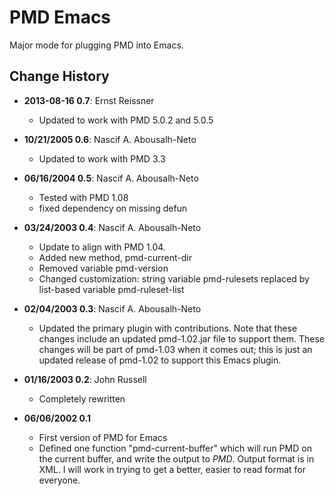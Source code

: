 # PMD Emacs
Major mode for plugging PMD into Emacs.

## Change History

* **2013-08-16 0.7**: Ernst Reissner

  - Updated to work with PMD 5.0.2 and 5.0.5

* **10/21/2005 0.6**: Nascif A. Abousalh-Neto

  - Updated to work with PMD 3.3

* **06/16/2004 0.5**: Nascif A. Abousalh-Neto

  - Tested with PMD 1.08
  - fixed dependency on missing defun

* **03/24/2003 0.4**: Nascif A. Abousalh-Neto

  - Update to align with PMD 1.04.
  - Added new method, pmd-current-dir
  - Removed variable pmd-version
  - Changed customization: string variable pmd-rulesets replaced by list-based variable pmd-ruleset-list

* **02/04/2003 0.3**: Nascif A. Abousalh-Neto

  - Updated the primary plugin with contributions.  Note that these changes include an updated pmd-1.02.jar file to support them.  These changes will be part of pmd-1.03 when it comes out; this is just an updated release of pmd-1.02 to support this Emacs plugin.

* **01/16/2003 0.2**: John Russell

  - Completely rewritten

* **06/06/2002 0.1**
  - First version of PMD for Emacs
  - Defined one function "pmd-current-buffer" which will run PMD on the current buffer, and write the output to *PMD*. Output format is in XML.  I will work in trying to get a better, easier to read format for everyone.
